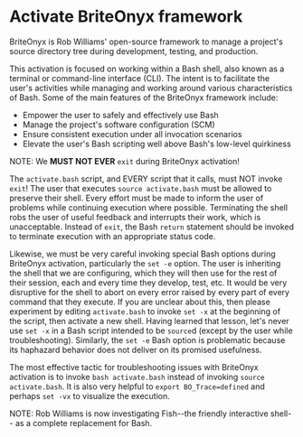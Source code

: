 # Activate BriteOnyx framework
BriteOnyx
is Rob Williams'
open-source framework
to manage a project's source directory tree
during development, testing, and production.

This activation is focused
on working within a Bash shell,
also known as a terminal
or command-line interface (CLI).
The intent is to facilitate
the user's activities
while managing and working around
various characteristics
of Bash.
Some of the main features
of the BriteOnyx framework
include:

* Empower the user
  to safely and effectively use Bash
* Manage the project's software configuration (SCM)
* Ensure consistent execution
  under all invocation scenarios
* Elevate the user's Bash scripting
  well above Bash's low-level quirkiness

NOTE: We **MUST NOT EVER** `exit` during BriteOnyx activation!

The `activate.bash` script,
and EVERY script that it calls,
must NOT invoke `exit`!
The user that executes `source activate.bash`
must be allowed to preserve their shell.
Every effort must be made
to inform the user of problems
while continuing execution where possible.
Terminating the shell
robs the user of useful feedback and
interrupts their work,
which is unacceptable.
Instead of `exit`,
the Bash `return` statement should be invoked
to terminate execution
with an appropriate status code.

Likewise,
we must be very careful
invoking special Bash options
during BriteOnyx activation,
particularly the `set -e` option.
The user is inheriting the shell
that we are configuring,
which they will then use for the rest of their session,
each and every time
they develop, test, etc.
It would be very disruptive
for the shell to abort
on every error raised
by every part of every command that they execute.
If you are unclear about this,
then please experiment
by editing `activate.bash`
to invoke `set -x`
at the beginning of the script,
then activate a new shell.
Having learned that lesson,
let's never use `set -x`
in a Bash script
intended to be `source`d
(except by the user while troubleshooting).
Similarly,
the `set -e` Bash option
is problematic
because its haphazard behavior
does not deliver
on its promised usefulness.

The most effective tactic
for troubleshooting issues
with BriteOnyx activation
is to invoke `bash activate.bash`
instead of invoking `source activate.bash`.
It is also very helpful
to `export BO_Trace=defined` and
perhaps `set -vx`
to visualize the execution.

NOTE:
Rob Williams
is now investigating
Fish--the friendly interactive shell--
as a complete replacement
for Bash.

